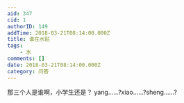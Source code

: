 ```yaml
---
aid: 347
cid: 1
authorID: 149
addTime: 2018-03-21T08:14:00.000Z
title: 谁在水贴
tags:
    - 水
comments: []
date: 2018-03-21T08:14:00.000Z
category: 问答
---
```


那三个人是谁啊，小学生还是？ yang……?xiao……?sheng……?

